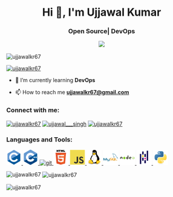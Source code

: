 <h1 align="center">Hi 👋, I'm Ujjawal Kumar</h1>
<h3 align="center">Open Source| DevOps</h3>
<p align="center" ><img src="https://media.giphy.com/media/L1R1tvI9svkIWwpVYr/giphy.gif" alt=" "  ></p>
<p align="left"> <img src="https://komarev.com/ghpvc/?username=ujjawalkr67&label=Profile%20views&color=0e75b6&style=flat" alt="ujjawalkr67" /> </p>

<p align="left"> <a href="https://github.com/ryo-ma/github-profile-trophy"><img src="https://github-profile-trophy.vercel.app/?username=ujjawalkr67" alt="ujjawalkr67" /></a> </p>

- 🌱 I’m currently learning **DevOps**

- 📫 How to reach me **ujjawalkr67@gmail.com**


<h3 align="left">Connect with me:</h3>
<p align="left">
<a href="https://linkedin.com/in/ujjawalkr67" target="blank"><img align="center" src="https://raw.githubusercontent.com/rahuldkjain/github-profile-readme-generator/master/src/images/icons/Social/linked-in-alt.svg" alt="ujjawalkr67" height="30" width="40" /></a>
<a href="https://instagram.com/ujjawal___singh" target="blank"><img align="center" src="https://raw.githubusercontent.com/rahuldkjain/github-profile-readme-generator/master/src/images/icons/Social/instagram.svg" alt="ujjawal___singh" height="30" width="40" /></a>
<a href="https://www.leetcode.com/ujjawalkr67" target="blank"><img align="center" src="https://raw.githubusercontent.com/rahuldkjain/github-profile-readme-generator/master/src/images/icons/Social/leet-code.svg" alt="ujjawalkr67" height="30" width="40" /></a>
</p>

<h3 align="left">Languages and Tools:</h3>
<p align="left"> <a href="https://www.cprogramming.com/" target="_blank" rel="noreferrer"> <img src="https://raw.githubusercontent.com/devicons/devicon/master/icons/c/c-original.svg" alt="c" width="40" height="40"/> </a> <a href="https://www.w3schools.com/cpp/" target="_blank" rel="noreferrer"> <img src="https://raw.githubusercontent.com/devicons/devicon/master/icons/cplusplus/cplusplus-original.svg" alt="cplusplus" width="40" height="40"/> </a> <a href="https://git-scm.com/" target="_blank" rel="noreferrer"> <img src="https://www.vectorlogo.zone/logos/git-scm/git-scm-icon.svg" alt="git" width="40" height="40"/> </a> <a href="https://www.w3.org/html/" target="_blank" rel="noreferrer"> <img src="https://raw.githubusercontent.com/devicons/devicon/master/icons/html5/html5-original-wordmark.svg" alt="html5" width="40" height="40"/> </a> <a href="https://developer.mozilla.org/en-US/docs/Web/JavaScript" target="_blank" rel="noreferrer"> <img src="https://raw.githubusercontent.com/devicons/devicon/master/icons/javascript/javascript-original.svg" alt="javascript" width="40" height="40"/> </a> <a href="https://www.linux.org/" target="_blank" rel="noreferrer"> <img src="https://raw.githubusercontent.com/devicons/devicon/master/icons/linux/linux-original.svg" alt="linux" width="40" height="40"/> </a> <a href="https://www.mysql.com/" target="_blank" rel="noreferrer"> <img src="https://raw.githubusercontent.com/devicons/devicon/master/icons/mysql/mysql-original-wordmark.svg" alt="mysql" width="40" height="40"/> </a> <a href="https://nodejs.org" target="_blank" rel="noreferrer"> <img src="https://raw.githubusercontent.com/devicons/devicon/master/icons/nodejs/nodejs-original-wordmark.svg" alt="nodejs" width="40" height="40"/> </a> <a href="https://pandas.pydata.org/" target="_blank" rel="noreferrer"> <img src="https://raw.githubusercontent.com/devicons/devicon/2ae2a900d2f041da66e950e4d48052658d850630/icons/pandas/pandas-original.svg" alt="pandas" width="40" height="40"/> </a> <a href="https://www.python.org" target="_blank" rel="noreferrer"> <img src="https://raw.githubusercontent.com/devicons/devicon/master/icons/python/python-original.svg" alt="python" width="40" height="40"/> </a> </p>

<p><img align="left" src="https://github-readme-stats.vercel.app/api/top-langs?username=ujjawalkr67&show_icons=true&locale=en&layout=compact" alt="ujjawalkr67" /></p>

<p>&nbsp;<img align="center" src="https://github-readme-stats.vercel.app/api?username=ujjawalkr67&show_icons=true&locale=en" alt="ujjawalkr67" /></p>

<p><img align="center" src="https://github-readme-streak-stats.herokuapp.com/?user=ujjawalkr67&" alt="ujjawalkr67" /></p>

